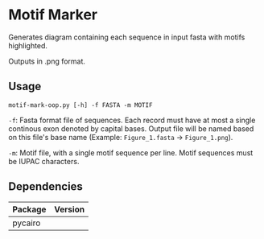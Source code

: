 # Motif Marker

Generates diagram containing each sequence in input fasta with motifs highlighted. 

Outputs in .png format. 

[](outputs/Figure_1.png)

## Usage

`motif-mark-oop.py [-h] -f FASTA -m MOTIF`

`-f`: Fasta format file of sequences. 
Each record must have at most a single continous exon denoted by capital bases. 
Output file will be named based on this file's base name (Example: `Figure_1.fasta` -> `Figure_1.png`). 

`-m`: Motif file, with a single motif sequence per line. Motif sequences must be IUPAC characters. 

## Dependencies

| Package | Version |
| --- | --- |
| pycairo | |
